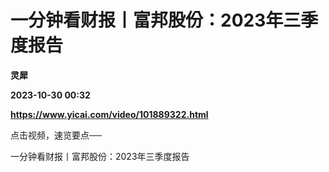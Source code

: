 # 一分钟看财报丨富邦股份：2023年三季度报告
**灵犀**

**2023-10-30 00:32**

**https://www.yicai.com/video/101889322.html**

点击视频，速览要点──

一分钟看财报丨富邦股份：2023年三季度报告